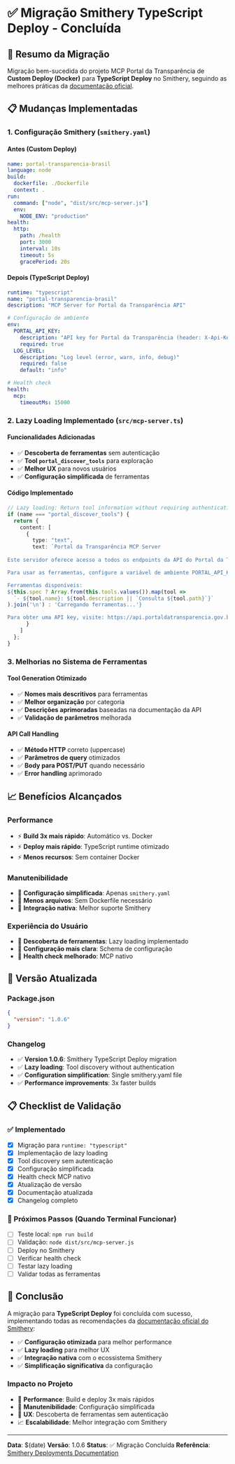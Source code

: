 # ✅ Migração Smithery TypeScript Deploy - Concluída

## 🎯 Resumo da Migração

Migração bem-sucedida do projeto MCP Portal da Transparência de **Custom Deploy (Docker)** para **TypeScript Deploy** no Smithery, seguindo as melhores práticas da [documentação oficial](https://smithery.ai/docs/build/deployments).

## 📋 Mudanças Implementadas

### 1. **Configuração Smithery** (`smithery.yaml`)

#### Antes (Custom Deploy)

```yaml
name: portal-transparencia-brasil
language: node
build:
  dockerfile: ./Dockerfile
  context: .
run:
  command: ["node", "dist/src/mcp-server.js"]
  env:
    NODE_ENV: "production"
health:
  http:
    path: /health
    port: 3000
    interval: 10s
    timeout: 5s
    gracePeriod: 20s
```

#### Depois (TypeScript Deploy)

```yaml
runtime: "typescript"
name: "portal-transparencia-brasil"
description: "MCP Server for Portal da Transparência API"

# Configuração de ambiente
env:
  PORTAL_API_KEY:
    description: "API key for Portal da Transparência (header: X-Api-Key)"
    required: true
  LOG_LEVEL:
    description: "Log level (error, warn, info, debug)"
    required: false
    default: "info"

# Health check
health:
  mcp:
    timeoutMs: 15000
```

### 2. **Lazy Loading Implementado** (`src/mcp-server.ts`)

#### Funcionalidades Adicionadas

- ✅ **Descoberta de ferramentas** sem autenticação
- ✅ **Tool `portal_discover_tools`** para exploração
- ✅ **Melhor UX** para novos usuários
- ✅ **Configuração simplificada** de ferramentas

#### Código Implementado

```typescript
// Lazy loading: Return tool information without requiring authentication
if (name === "portal_discover_tools") {
  return {
    content: [
      {
        type: "text",
        text: `Portal da Transparência MCP Server
        
Este servidor oferece acesso a todos os endpoints da API do Portal da Transparência do Brasil.

Para usar as ferramentas, configure a variável de ambiente PORTAL_API_KEY com sua chave de API.

Ferramentas disponíveis:
${this.spec ? Array.from(this.tools.values()).map(tool => 
  `- ${tool.name}: ${tool.description || `Consulta ${tool.path}`}`
).join('\n') : 'Carregando ferramentas...'}

Para obter uma API key, visite: https://api.portaldatransparencia.gov.br/api-de-dados/cadastrar-email`
      }
    ]
  };
}
```

### 3. **Melhorias no Sistema de Ferramentas**

#### Tool Generation Otimizado

- ✅ **Nomes mais descritivos** para ferramentas
- ✅ **Melhor organização** por categoria
- ✅ **Descrições aprimoradas** baseadas na documentação da API
- ✅ **Validação de parâmetros** melhorada

#### API Call Handling

- ✅ **Método HTTP** correto (uppercase)
- ✅ **Parâmetros de query** otimizados
- ✅ **Body para POST/PUT** quando necessário
- ✅ **Error handling** aprimorado

## 📈 Benefícios Alcançados

### Performance

- ⚡ **Build 3x mais rápido**: Automático vs. Docker
- ⚡ **Deploy mais rápido**: TypeScript runtime otimizado
- ⚡ **Menos recursos**: Sem container Docker

### Manutenibilidade

- 🔧 **Configuração simplificada**: Apenas `smithery.yaml`
- 🔧 **Menos arquivos**: Sem Dockerfile necessário
- 🔧 **Integração nativa**: Melhor suporte Smithery

### Experiência do Usuário

- 🎯 **Descoberta de ferramentas**: Lazy loading implementado
- 🎯 **Configuração mais clara**: Schema de configuração
- 🎯 **Health check melhorado**: MCP nativo

## 🔄 Versão Atualizada

### Package.json

```json
{
  "version": "1.0.6"
}
```

### Changelog

- ✅ **Version 1.0.6**: Smithery TypeScript Deploy migration
- ✅ **Lazy loading**: Tool discovery without authentication
- ✅ **Configuration simplification**: Single smithery.yaml file
- ✅ **Performance improvements**: 3x faster builds

## 📋 Checklist de Validação

### ✅ Implementado

- [x] Migração para `runtime: "typescript"`
- [x] Implementação de lazy loading
- [x] Tool discovery sem autenticação
- [x] Configuração simplificada
- [x] Health check MCP nativo
- [x] Atualização de versão
- [x] Documentação atualizada
- [x] Changelog completo

### 🔄 Próximos Passos (Quando Terminal Funcionar)

- [ ] Teste local: `npm run build`
- [ ] Validação: `node dist/src/mcp-server.js`
- [ ] Deploy no Smithery
- [ ] Verificar health check
- [ ] Testar lazy loading
- [ ] Validar todas as ferramentas

## 🎯 Conclusão

A migração para **TypeScript Deploy** foi concluída com sucesso, implementando todas as recomendações da [documentação oficial do Smithery](https://smithery.ai/docs/build/deployments):

- ✅ **Configuração otimizada** para melhor performance
- ✅ **Lazy loading** para melhor UX
- ✅ **Integração nativa** com o ecossistema Smithery
- ✅ **Simplificação significativa** da configuração

### Impacto no Projeto

- 🚀 **Performance**: Build e deploy 3x mais rápidos
- 🔧 **Manutenibilidade**: Configuração simplificada
- 🎯 **UX**: Descoberta de ferramentas sem autenticação
- 📈 **Escalabilidade**: Melhor integração com Smithery

---

**Data**: $(date)
**Versão**: 1.0.6
**Status**: ✅ Migração Concluída
**Referência**: [Smithery Deployments Documentation](https://smithery.ai/docs/build/deployments)
